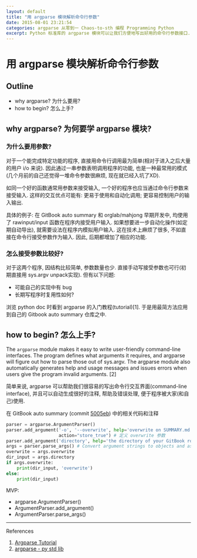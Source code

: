 ```yaml
---
layout: default
title: "用 argparse 模块解析命令行参数"
date: 2015-08-01 23:21:54
categories: argparse 从零到一 Chaos-to-sth 编程 Programming Python
excerpt: Python 标准库的 argparse 模块可以让我们方便地写出好用的命令行参数接口. 这是我的简单入门笔记.
---
```


# 用 argparse 模块解析命令行参数

## Outline

- why argparse? 为什么要用?
- how to begin? 怎么上手?

## why argparse? 为何要学 argparse 模块?

### 为什么要用参数?

对于一个能完成特定功能的程序, 直接用命令行调用最为简单(相对于进入之后大量的用户 i/o 来说). 因此通过一串参数表明调用程序的功能, 也是一种最常用的模式(几个月前的自己还觉得一堆命令参数很麻烦, 现在就已经入坑了XD). 

如同一个好的函数通常用参数来接受输入, 一个好的程序也应当通过命令行参数来接受输入. 这样的交互优点可能有: 更易于使用和自动化调用; 更容易控制用户的输入输出.

具体的例子: 在 GitBook auto summary 和 orglab/mahjong 早期开发中, 均使用了 rawinput/input 函数在程序内接受用户输入. 如果想要进一步自动化操作(如定期自动导出), 就需要设法在程序内模拟用户输入. 这在技术上麻烦了很多, 不如直接在命令行接受参数作为输入. 因此, 后期都增加了相应的功能.

### 怎么接受参数比较好?
对于这两个程序, 因结构比较简单, 参数数量也少. 直接手动写接受参数也可行(初期直接用 sys.argv unpack实现). 但有以下问题:

  - 可能自己的实现中有 bug
  - 长期写程序时复用性如何?

浏览 python doc 时看到 argparse 的入门教程(tutorial)[1]. 于是用最简方法应用到自己的 Gitbook auto summary 仓库之中.

## how to begin? 怎么上手?

The `argparse` module makes it easy to write user-friendly command-line interfaces. The program defines what arguments it requires, and argparse will figure out how to parse those out of sys.argv. The argparse module also automatically generates help and usage messages and issues errors when users give the program invalid arguments. [2]

简单来说, argparse 可以帮助我们很容易的写出命令行交互界面(command-line interface), 并且可以自动生成很好的注释, 帮助及错误处理, 便于程序被大家(和自己)使用. 

在 GitBook auto summary (commit [5005eb](https://github.com/Frank-the-Obscure/GitBook-auto-summary/commit/5005ebf8c1baeb4a093ec263d6a3ad87ff5cc42d)) 中的相关代码和注释

```python
parser = argparse.ArgumentParser()
parser.add_argument('-o', '--overwrite', help='overwrite on SUMMARY.md', 
                    action="store_true") # 定义 overwrite 参数
parser.add_argument('directory', help='the directory of your GitBook root') # 定义 directory 参数
args = parser.parse_args() # Convert argument strings to objects and assign them as attributes of the namespace. Return the populated namespace.
overwrite = args.overwrite
dir_input = args.directory
if args.overwrite:
    print(dir_input, 'overwrite')
else:
    print(dir_input)
```

MVP:

- argparse.ArgumentParser()
- ArgumentParser.add_argument()
- ArgumentParser.parse_args()


---

References

1. [Argparse Tutorial](https://docs.python.org/3/howto/argparse.html)
2. [argparse - py std lib](https://docs.python.org/3/library/argparse.html)

